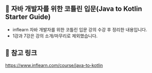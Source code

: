 ## 🚀 자바 개발자를 위한 코틀린 입문(Java to Kotlin Starter Guide)
* inflearn 자바 개발자를 위한 코틀린 입문 강의 수강 후 정리한 내용입니다.
* 1강과 7강은 강의 소개/마무리로 제외했습니다.

## 🔗 참고 링크
https://www.inflearn.com/course/java-to-kotlin
